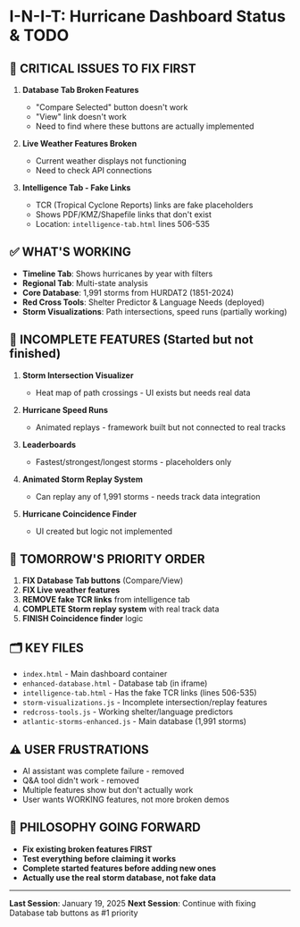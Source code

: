 # I-N-I-T: Hurricane Dashboard Status & TODO

## 🔴 CRITICAL ISSUES TO FIX FIRST
1. **Database Tab Broken Features**
   - "Compare Selected" button doesn't work
   - "View" link doesn't work  
   - Need to find where these buttons are actually implemented

2. **Live Weather Features Broken**
   - Current weather displays not functioning
   - Need to check API connections

3. **Intelligence Tab - Fake Links**
   - TCR (Tropical Cyclone Reports) links are fake placeholders
   - Shows PDF/KMZ/Shapefile links that don't exist
   - Location: `intelligence-tab.html` lines 506-535

## ✅ WHAT'S WORKING
- **Timeline Tab**: Shows hurricanes by year with filters
- **Regional Tab**: Multi-state analysis  
- **Core Database**: 1,991 storms from HURDAT2 (1851-2024)
- **Red Cross Tools**: Shelter Predictor & Language Needs (deployed)
- **Storm Visualizations**: Path intersections, speed runs (partially working)

## 🚧 INCOMPLETE FEATURES (Started but not finished)
1. **Storm Intersection Visualizer** 
   - Heat map of path crossings - UI exists but needs real data
   
2. **Hurricane Speed Runs**
   - Animated replays - framework built but not connected to real tracks
   
3. **Leaderboards** 
   - Fastest/strongest/longest storms - placeholders only
   
4. **Animated Storm Replay System**
   - Can replay any of 1,991 storms - needs track data integration

5. **Hurricane Coincidence Finder**
   - UI created but logic not implemented

## 📝 TOMORROW'S PRIORITY ORDER
1. **FIX Database Tab buttons** (Compare/View)
2. **FIX Live weather features** 
3. **REMOVE fake TCR links** from intelligence tab
4. **COMPLETE Storm replay system** with real track data
5. **FINISH Coincidence finder** logic

## 🗂️ KEY FILES
- `index.html` - Main dashboard container
- `enhanced-database.html` - Database tab (in iframe)
- `intelligence-tab.html` - Has the fake TCR links (lines 506-535)
- `storm-visualizations.js` - Incomplete intersection/replay features
- `redcross-tools.js` - Working shelter/language predictors
- `atlantic-storms-enhanced.js` - Main database (1,991 storms)

## ⚠️ USER FRUSTRATIONS
- AI assistant was complete failure - removed
- Q&A tool didn't work - removed  
- Multiple features show but don't actually work
- User wants WORKING features, not more broken demos

## 🎯 PHILOSOPHY GOING FORWARD
- **Fix existing broken features FIRST**
- **Test everything before claiming it works**
- **Complete started features before adding new ones**
- **Actually use the real storm database, not fake data**

---
**Last Session**: January 19, 2025
**Next Session**: Continue with fixing Database tab buttons as #1 priority